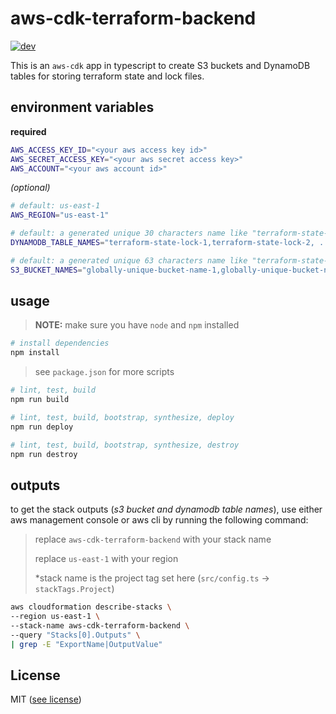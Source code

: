 # aws-cdk-terraform-backend

[![dev](https://github.com/igwtcode/aws-cdk-terraform-backend/actions/workflows/dev.yml/badge.svg)](https://github.com/igwtcode/aws-cdk-terraform-backend/actions/workflows/dev.yml)

This is an `aws-cdk` app in typescript to create S3 buckets and DynamoDB tables for
storing terraform state and lock files.

## environment variables

**required**

```bash
AWS_ACCESS_KEY_ID="<your aws access key id>"
AWS_SECRET_ACCESS_KEY="<your aws secret access key>"
AWS_ACCOUNT="<your aws account id>"
```

_(optional)_

```bash
# default: us-east-1
AWS_REGION="us-east-1"

# default: a generated unique 30 characters name like "terraform-state-lock-xxxxxx..."
DYNAMODB_TABLE_NAMES="terraform-state-lock-1,terraform-state-lock-2, ..."

# default: a generated unique 63 characters name like "terraform-state-xxxxxxxxxxx....."
S3_BUCKET_NAMES="globally-unique-bucket-name-1,globally-unique-bucket-name-2, ..."
```

## usage

> **NOTE:** make sure you have `node` and `npm` installed

```bash
# install dependencies
npm install
```

> see `package.json` for more scripts

```bash
# lint, test, build
npm run build

# lint, test, build, bootstrap, synthesize, deploy
npm run deploy

# lint, test, build, bootstrap, synthesize, destroy
npm run destroy
```

## outputs

to get the stack outputs (_s3 bucket and dynamodb table names_), use either aws management
console or aws cli by running the following command:

> replace `aws-cdk-terraform-backend` with your stack name
>
> replace `us-east-1` with your region
>
> \*stack name is the project tag set here (`src/config.ts` -> `stackTags.Project`)

```bash
aws cloudformation describe-stacks \
--region us-east-1 \
--stack-name aws-cdk-terraform-backend \
--query "Stacks[0].Outputs" \
| grep -E "ExportName|OutputValue"
```

## License

MIT
([see license](https://github.com/igwtcode/aws-cdk-terraform-backend/blob/main/LICENSE))
